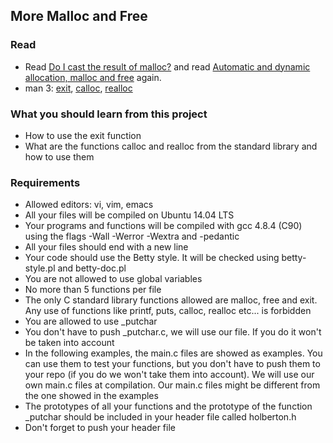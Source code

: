 ## More Malloc and Free

### Read
- Read [Do I cast the result of malloc?](http://stackoverflow.com/questions/605845/do-i-cast-the-result-of-malloc) and read [Automatic and dynamic allocation, malloc and free](https://intranet.hbtn.io/concepts/62) again.
- man 3: [exit](https://linux.die.net/man/3/exit), [calloc](https://linux.die.net/man/3/calloc), [realloc](https://linux.die.net/man/3/realloc)

### What you should learn from this project

- How to use the exit function
- What are the functions calloc and realloc from the standard library and how to use them

### Requirements

- Allowed editors: vi, vim, emacs
- All your files will be compiled on Ubuntu 14.04 LTS
- Your programs and functions will be compiled with gcc 4.8.4 (C90) using the flags -Wall -Werror -Wextra and -pedantic
- All your files should end with a new line
- Your code should use the Betty style. It will be checked using betty-style.pl and betty-doc.pl
- You are not allowed to use global variables
- No more than 5 functions per file
- The only C standard library functions allowed are malloc, free and exit. Any use of functions like printf, puts, calloc, realloc etc... is forbidden
- You are allowed to use _putchar
- You don't have to push _putchar.c, we will use our file. If you do it won't be taken into account
- In the following examples, the main.c files are showed as examples. You can use them to test your functions, but you don't have to push them to your repo (if you do we won't take them into account). We will use our own main.c files at compilation. Our main.c files might be different from the one showed in the examples
- The prototypes of all your functions and the prototype of the function _putchar should be included in your header file called holberton.h
- Don't forget to push your header file
